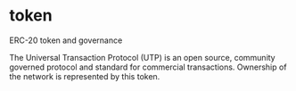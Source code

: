 # token
ERC-20 token and governance

The Universal Transaction Protocol (UTP) is an open source, community governed protocol and standard for commercial transactions. Ownership of the network is represented by this token.
